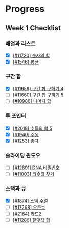 # Progress

## Week 1 Checklist

### 배열과 리스트

- [x] [[#11720] 숫자의 합](https://www.acmicpc.net/problem/11720)
- [x] [[#1546] 평균](https://www.acmicpc.net/problem/1546)

### 구간 합

- [x] [[#11659] 구간 합 구하기 4](https://www.acmicpc.net/problem/11659)
- [ ] [[#11660] 구간 합 구하기 5](https://www.acmicpc.net/problem/11660)
- [ ] [[#10986] 나머지 합](https://www.acmicpc.net/problem/10986)

### 투 포인터

- [x] [[#2018] 수들의 합 5](https://www.acmicpc.net/problem/2018)
- [x] [[#1940] 주몽](https://www.acmicpc.net/problem/1940)
- [x] [[#1253] 좋다](https://www.acmicpc.net/problem/1253)

### 슬라이딩 윈도우

- [ ] [[#12891] DNA 비밀번호](https://www.acmicpc.net/problem/12891)
- [ ] [[#11003] 최솟값 찾기](https://www.acmicpc.net/problem/11003)

### 스택과 큐

- [x] [[#1874] 스택 수열](https://www.acmicpc.net/problem/1874)
- [ ] [[#17298] 오큰수](https://www.acmicpc.net/problem/17298)
- [ ] [[#2164] 카드2](https://www.acmicpc.net/problem/2164)
- [ ] [[#11286] 절댓값 힙](https://www.acmicpc.net/problem/11286)
